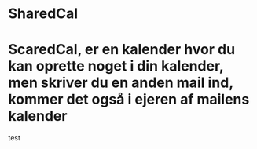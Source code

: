 # SharedCal
# ScaredCal, er en kalender hvor du kan oprette noget i din kalender, men skriver du en anden mail ind, kommer det også i ejeren af mailens kalender
test
